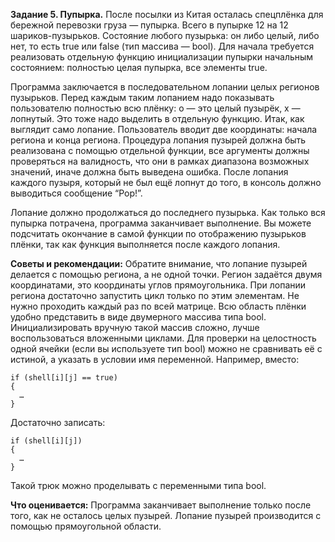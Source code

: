 **Задание 5. Пупырка.**
После посылки из Китая осталась спецплёнка для бережной перевозки груза — пупырка. Всего в пупырке
12 на 12 шариков-пузырьков. Состояние любого пузырька: он либо целый, либо нет, то есть true или false
(тип массива — bool). Для начала требуется реализовать отдельную функцию инициализации пупырки начальным
состоянием: полностью целая пупырка, все элементы true.

Программа заключается в последовательном лопании целых регионов пузырьков. Перед каждым таким лопанием
надо показывать пользователю полностью всю плёнку: o — это целый пузырёк, x — лопнутый. Это тоже надо
выделить в отдельную функцию. Итак, как выглядит само лопание. Пользователь вводит две координаты: начала
региона и конца региона. Процедура лопания пузырей должна быть реализована с помощью отдельной функции,
все аргументы должны проверяться на валидность, что они в рамках диапазона возможных значений, иначе
должна быть выведена ошибка. После лопания каждого пузыря, который не был ещё лопнут до того, в консоль
должно выводиться сообщение “Pop!”.

Лопание должно продолжаться до последнего пузырька. Как только вся пупырка потрачена, программа
заканчивает выполнение. Вы можете подсчитать окончание в самой функции по отображению пузырьков плёнки,
так как функция выполняется после каждого лопания.

**Советы и рекомендации:**
Обратите внимание, что лопание пузырей делается с помощью региона, а не одной точки.
Регион задаётся двумя координатами, это координаты углов прямоугольника.
При лопании региона достаточно запустить цикл только по этим элементам. Не нужно проходить каждый раз по
всей матрице.
Всю область плёнки удобно представить в виде двумерного массива типа bool.
Инициализировать вручную такой массив сложно, лучше воспользоваться вложенными циклами.
Для проверки на целостность одной ячейки (если вы используете тип bool) можно не сравнивать её с истиной,
а указать в условии имя переменной.
Например, вместо:
```
if (shell[i][j] == true)
{
  …
}
```
Достаточно записать:
```
if (shell[i][j])
{
  …
}
```
Такой трюк можно проделывать с переменными типа bool.

**Что оценивается:**
Программа заканчивает выполнение только после того, как не осталось целых пузырей.
Лопание пузырей производится с помощью прямоугольной области.
